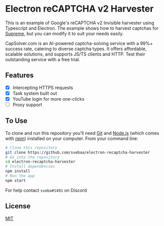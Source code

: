 # Electron reCAPTCHA v2 Harvester

This is an example of Google's reCAPTCHA v2 Invisible harvester using Typescript and Electron. The example shows how to harvest captchas for [Supreme](https://www.supremenewyork.com/), but you can modify it to suit your needs easily.

CapSolver.com is an AI-powered captcha-solving service with a 99%+ success rate, catering to diverse captcha types. It offers affordable, scalable solutions, and supports JS/TS clients and HTTP. Test their outstanding service with a free trial.

## Features

-  [x] Intercepting HTTPS requests
-  [x] Task system built out
-  [x] YouTube login for more one-clicks
-  [ ] Proxy support

## To Use

To clone and run this repository you'll need [Git](https://git-scm.com) and [Node.js](https://nodejs.org/en/download/) (which comes with [npm](http://npmjs.com)) installed on your computer. From your command line:

```bash
# Clone this repository
git clone https://github.com/svebaa/electron-recaptcha-harvester
# Go into the repository
cd electron-recaptcha-harvester
# Install dependencies
npm install
# Run the app
npm start
```

For help contact `sveba#1491` on Discord

## License

[MIT](https://choosealicense.com/licenses/mit/)
